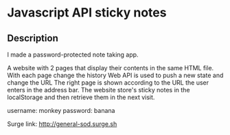 # Javascript API sticky notes

## Description

I made a password-protected note taking app.

A website with 2 pages that display their contents in the same HTML file.
With each page change the history Web API is used to push a new state and change the URL
The right page is shown according to the URL the user enters in the address bar.
The website store's sticky notes in the localStorage and then retrieve them in the next visit.

username: monkey
password: banana

Surge link: http://general-sod.surge.sh
